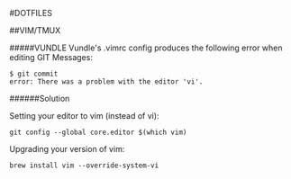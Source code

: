 #DOTFILES

##VIM/TMUX

#####VUNDLE
Vundle's .vimrc config produces the following error when editing GIT Messages:
```
$ git commit
error: There was a problem with the editor 'vi'.
```
######Solution

Setting your editor to vim (instead of vi):
```
git config --global core.editor $(which vim)
```

Upgrading your version of vim:
```
brew install vim --override-system-vi
```
